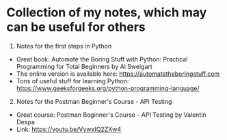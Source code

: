 # Collection of my notes, which may can be useful for others

1. Notes for the first steps in Python
- Great book: Automate the Boring Stuff with Python: Practical Programming for Total Beginners by Al Sweigart
- The online version is available here: https://automatetheboringstuff.com
- Tons of useful stuff for learning Python: https://www.geeksforgeeks.org/python-programming-language/

2. Notes for the Postman Beginner's Course - API Testing
- Great course: Postman Beginner's Course - API Testing by Valentin Despa
- Link: https://youtu.be/VywxIQ2ZXw4
